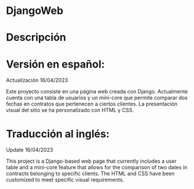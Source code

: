# DjangoWeb
# Descripción
# Versión en español:
Actualización 16/04/2023

Este proyecto consiste en una página web creada con Django. Actualmente cuenta con una tabla de usuarios y un mini-core que permite comparar dos fechas en contratos que pertenecen a ciertos clientes. La presentación visual del sitio se ha personalizado con HTML y CSS.

# Traducción al inglés:

Update 16/04/2023

This project is a Django-based web page that currently includes a user table and a mini-core feature that allows for the comparison of two dates in contracts belonging to specific clients. The HTML and CSS have been customized to meet specific visual requirements.
